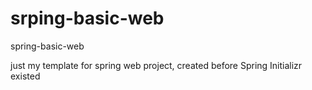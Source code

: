 # srping-basic-web
spring-basic-web 

just my template for spring web project, created before Spring Initializr existed
